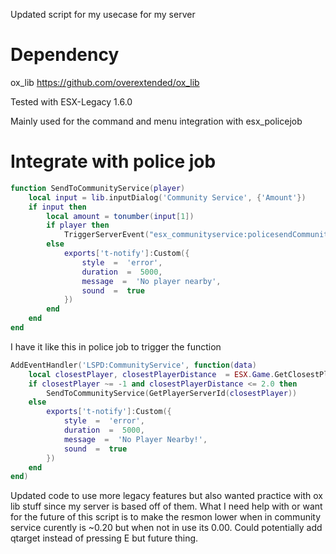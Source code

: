 Updated script for my usecase for my server

# Dependency
ox_lib https://github.com/overextended/ox_lib

Tested with ESX-Legacy 1.6.0

Mainly used for the command and menu integration with esx_policejob

# Integrate with police job

```lua
function SendToCommunityService(player) 
    local input = lib.inputDialog('Community Service', {'Amount'})
    if input then
        local amount = tonumber(input[1])
        if player then
            TriggerServerEvent("esx_communityservice:policesendCommunityService", player, amount)
        else
            exports['t-notify']:Custom({
                style  =  'error',
                duration  =  5000,
                message  =  'No player nearby',
                sound  =  true
            })
        end     
    end
end
```

I have it like this in police job to trigger the function

```lua
AddEventHandler('LSPD:CommunityService', function(data)
	local closestPlayer, closestPlayerDistance  = ESX.Game.GetClosestPlayer()
	if closestPlayer ~= -1 and closestPlayerDistance <= 2.0 then
		SendToCommunityService(GetPlayerServerId(closestPlayer))
	else
		exports['t-notify']:Custom({
			style  =  'error',
			duration  =  5000,
			message  =  'No Player Nearby!',
			sound  =  true
		})
	end
end)
```

Updated code to use more legacy features but also wanted practice with ox lib stuff since my server is based off of them. What I need help with or want for the future of this script is to make the resmon lower when in community service curently is ~0.20 but when not in use its 0.00. Could potentially add qtarget instead of pressing E but future thing.
